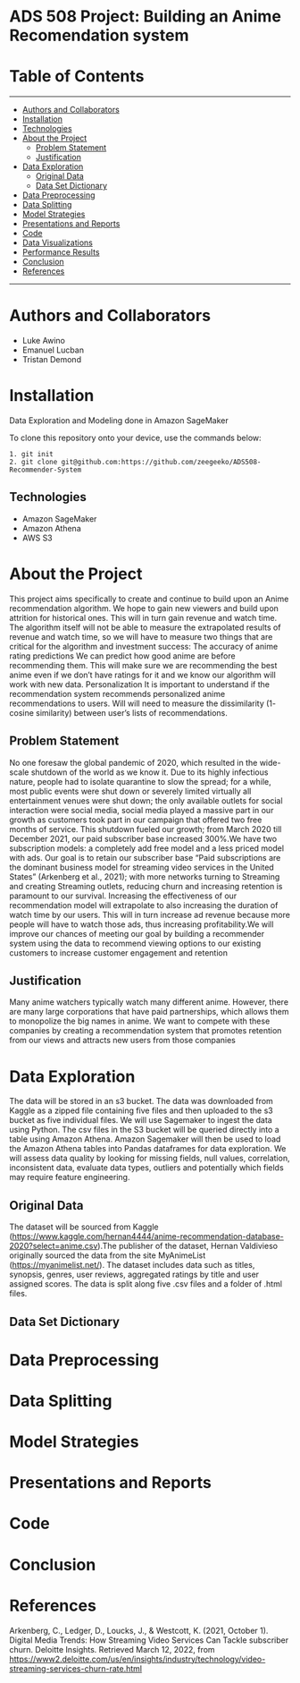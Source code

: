 # ADS 508 Project: Building an Anime Recomendation system

# Table of Contents

--------

- [Authors and Collaborators](#authors-and-collaborators)
- [Installation](#installation)
- [Technologies](#technologies)
- [About the Project](#about-the-project)
  * [Problem Statement](#problem-statement)
  * [Justification](#justification)
- [Data Exploration](#data-exploration)
  * [Original Data](#original-data)
  * [Data Set Dictionary](#data-set-dictionary)
- [Data Preprocessing](#data-preprocessing)
- [Data Splitting](#data-splitting)
- [Model Strategies](#model-strategies)
- [Presentations and Reports](#presentations-and-reports)
- [Code](#code)
- [Data Visualizations](#data-visualizations)
- [Performance Results](#performance-results)
- [Conclusion](#conclusion)
- [References](#references)

-------

# Authors and Collaborators
- Luke Awino
- Emanuel Lucban
- Tristan Demond




# Installation

Data Exploration and Modeling done in Amazon SageMaker

To clone this repository onto your device, use the commands below:

	1. git init
	2. git clone git@github.com:https://github.com/zeegeeko/ADS508-Recommender-System

## Technologies

- Amazon SageMaker
- Amazon Athena
- AWS S3


# About the Project

This project aims specifically to create and continue to build upon an Anime recommendation algorithm. We hope to gain new viewers and build upon attrition for historical ones. This will in turn gain revenue and watch time. The algorithm itself will not be able to measure the extrapolated results of revenue and watch time, so we will have to measure two things that are critical for the algorithm and investment success: 
The accuracy of anime rating predictions
We can predict how good anime are before recommending them. This will make sure we are recommending the best anime even if we don’t have ratings for it and we know our algorithm will work with new data.
 Personalization
It is important to understand if the recommendation system recommends personalized anime recommendations to users. Will will need to measure the dissimilarity (1- cosine similarity) between user’s lists of recommendations.



## Problem Statement

No one foresaw the global pandemic of 2020, which resulted in the wide-scale shutdown of the world as we know it. Due to its highly infectious nature, people had to isolate quarantine to slow the spread; for a while, most public events were shut down or severely limited virtually all entertainment venues were shut down; the only available outlets for social interaction were social media, social media played a massive part in our growth as customers took part in our campaign that offered two free months of service. This shutdown fueled our growth; from March 2020 till December 2021, our paid subscriber base increased 300%.We have two subscription models: a completely add free model and a less priced model with ads.
Our goal is to retain our subscriber base “Paid subscriptions are the dominant business model for streaming video services in the United States” (Arkenberg et al., 2021); with more networks turning to Streaming and creating Streaming outlets, reducing churn and increasing retention is paramount to our survival. Increasing the effectiveness of our recommendation model will extrapolate to also increasing the duration of watch time by our users. This will in turn increase ad revenue because more people will have to watch those ads, thus increasing profitability.We will improve our chances of meeting our goal by building a recommender system using the data to recommend viewing options to our existing customers to increase customer engagement and retention



## Justification

Many anime watchers typically watch many different anime. However, there are many large corporations that have paid partnerships, which allows them to monopolize the big names in anime. We want to compete with these companies by creating a recommendation system that promotes retention from our views and attracts new users from those companies


# Data Exploration

The data will be stored in an s3 bucket. The data was downloaded from Kaggle as a zipped file containing five files and then uploaded to the s3 bucket as five individual files.
We will use Sagemaker to ingest the data using Python. The csv files in the S3 bucket will be queried directly into a table using Amazon Athena. Amazon Sagemaker will then be used to load the Amazon Athena tables into Pandas dataframes for data exploration.
We will assess data quality by looking for missing fields, null values, correlation, inconsistent data, evaluate data types, outliers and potentially which fields may require feature engineering.

## Original Data 

The dataset will be sourced from Kaggle (https://www.kaggle.com/hernan4444/anime-recommendation-database-2020?select=anime.csv).The publisher of the dataset, Hernan Valdivieso originally sourced the data from the site MyAnimeList (https://myanimelist.net/). The dataset includes data such as titles, synopsis, genres, user reviews, aggregated ratings by title and user assigned scores. The data is split along five .csv files and a folder of .html files.





## Data Set Dictionary




# Data Preprocessing



# Data Splitting 



# Model Strategies 




# Presentations and Reports

# Code


# Conclusion

# References

Arkenberg, C., Ledger, D., Loucks, J., & Westcott, K. (2021, October 1). Digital Media Trends: How Streaming Video Services Can Tackle subscriber churn. Deloitte Insights. Retrieved March 12, 2022, from https://www2.deloitte.com/us/en/insights/industry/technology/video-streaming-services-churn-rate.html

